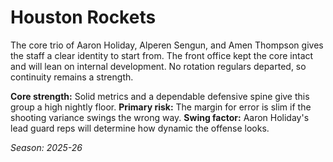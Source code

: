 # Houston Rockets

The core trio of Aaron Holiday, Alperen Sengun, and Amen Thompson gives the staff a clear identity to start from.
The front office kept the core intact and will lean on internal development.
No rotation regulars departed, so continuity remains a strength.

**Core strength:** Solid metrics and a dependable defensive spine give this group a high nightly floor.
**Primary risk:** The margin for error is slim if the shooting variance swings the wrong way.
**Swing factor:** Aaron Holiday's lead guard reps will determine how dynamic the offense looks.

_Season: 2025-26_
